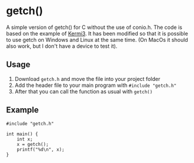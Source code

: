 # getch()
A simple version of getch() for C without the use of conio.h. The code is based on the example of [Kermi3](https://cboard.cprogramming.com/faq-board/27714-faq-there-getch-conio-equivalent-linux-unix.html?highlight=mygetch). It has been modified so that it is possible to use getch on Windows and Linux at the same time. (On MacOs it should also work, but I don't have a device to test it).

## Usage

1. Download `getch.h` and move the file into your project folder
2. Add the header file to your main program with `#include "getch.h"`
3. After that you can call the function as usual with `getch()`

## Example
```
#include "getch.h"

int main() {
    int x;  
    x = getch();
    printf("%d\n", x);
}
```


